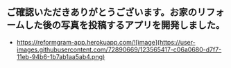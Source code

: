 
## ご確認いただきありがとうございます。お家のリフォームした後の写真を投稿するアプリを開発しました。
- https://reformgram-app.herokuapp.com/![image](https://user-images.githubusercontent.com/72890669/123565417-c06a0680-d7f7-11eb-94b6-1b7ab1aa5ab4.png)


